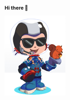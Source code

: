 ### Hi there 👋

<!--
This does not work:
![alt text](./assets/octocat-avatar.jpg)
-->

<img src="./assets/octocat-avatar.jpg" width="200">



<!--
**GaryGealy/GaryGealy** is a ✨ _special_ ✨ repository because its `README.md` (this file) appears on your GitHub profile.

Here are some ideas to get you started:

- 🔭 I’m currently working on ...
- 🌱 I’m currently learning ...
- 👯 I’m looking to collaborate on ...
- 🤔 I’m looking for help with ...
- 💬 Ask me about ...
- 📫 How to reach me: ...
- 😄 Pronouns: ...
- ⚡ Fun fact: ...
-->
